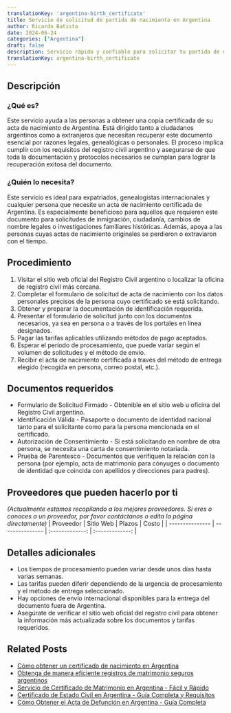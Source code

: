 ```yaml
---
translationKey: 'argentina-birth_certificate'
title: Servicio de solicitud de partida de nacimiento en Argentina
author: Ricardo Batista
date: 2024-06-24
categories: ["Argentina"]
draft: false
description: Servicio rápido y confiable para solicitar tu partida de nacimiento en Argentina. Perfecto para expatriados y necesidades legales internacionales.
translationKey: argentina-birth_certificate
---
```


## Descripción
### ¿Qué es?
Este servicio ayuda a las personas a obtener una copia certificada de su acta de nacimiento de Argentina. Está dirigido tanto a ciudadanos argentinos como a extranjeros que necesitan recuperar este documento esencial por razones legales, genealógicas o personales. El proceso implica cumplir con los requisitos del registro civil argentino y asegurarse de que toda la documentación y protocolos necesarios se cumplan para lograr la recuperación exitosa del documento.

### ¿Quién lo necesita?
Este servicio es ideal para expatriados, genealogistas internacionales y cualquier persona que necesite un acta de nacimiento certificada de Argentina. Es especialmente beneficioso para aquellos que requieren este documento para solicitudes de inmigración, ciudadanía, cambios de nombre legales o investigaciones familiares históricas. Además, apoya a las personas cuyas actas de nacimiento originales se perdieron o extraviaron con el tiempo.

## Procedimiento

1. Visitar el sitio web oficial del Registro Civil argentino o localizar la oficina de registro civil más cercana.
2. Completar el formulario de solicitud de acta de nacimiento con los datos personales precisos de la persona cuyo certificado se está solicitando.
3. Obtener y preparar la documentación de identificación requerida.
4. Presentar el formulario de solicitud junto con los documentos necesarios, ya sea en persona o a través de los portales en línea designados.
5. Pagar las tarifas aplicables utilizando métodos de pago aceptados.
6. Esperar el período de procesamiento, que puede variar según el volumen de solicitudes y el método de envío.
7. Recibir el acta de nacimiento certificada a través del método de entrega elegido (recogida en persona, correo postal, etc.).

## Documentos requeridos

- Formulario de Solicitud Firmado - Obtenible en el sitio web u oficina del Registro Civil argentino.
- Identificación Válida - Pasaporte o documento de identidad nacional tanto para el solicitante como para la persona mencionada en el certificado.
- Autorización de Consentimiento - Si está solicitando en nombre de otra persona, se necesita una carta de consentimiento notariada.
- Prueba de Parentesco - Documentos que verifiquen la relación con la persona (por ejemplo, acta de matrimonio para cónyuges o documento de identidad que coincida con apellidos y direcciones para padres).

## Proveedores que pueden hacerlo por ti
_(Actualmente estamos recopilando a los mejores proveedores. Si eres o conoces a un proveedor, por favor contáctanos o edita la página directamente)_
| Proveedor        |     Sitio Web     |     Plazos    |       Costo      |
| --------------- | --------------- |  :-------------: | :-------------: |

## Detalles adicionales

- Los tiempos de procesamiento pueden variar desde unos días hasta varias semanas.
- Las tarifas pueden diferir dependiendo de la urgencia de procesamiento y el método de entrega seleccionado.
- Hay opciones de envío internacional disponibles para la entrega del documento fuera de Argentina.
- Asegúrate de verificar el sitio web oficial del registro civil para obtener la información más actualizada sobre los documentos y tarifas requeridos.
## Related Posts

- [Cómo obtener un certificado de nacimiento en Argentina](https://tramitit.com/spanish/guides/argentina/partida_de_nacimiento/)
- [Obtenga de manera eficiente registros de matrimonio seguros argentinos](https://tramitit.com/spanish/guides/argentina/partida_de_matrimonio/)
- [Servicio de Certificado de Matrimonio en Argentina - Fácil y Rápido](https://tramitit.com/spanish/guides/argentina/certificado_de_matrimonio/)
- [Certificado de Estado Civil en Argentina - Guía Completa y Requisitos](https://tramitit.com/spanish/guides/argentina/solicitud_de_certificado_de_soltería/)
- [Cómo Obtener el Acta de Defunción en Argentina - Guía Completa](https://tramitit.com/spanish/guides/argentina/partida_de_defunción/)